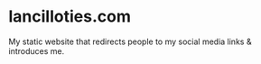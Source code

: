 # lancilloties.com
My static website that redirects people to my social media links & introduces me.
